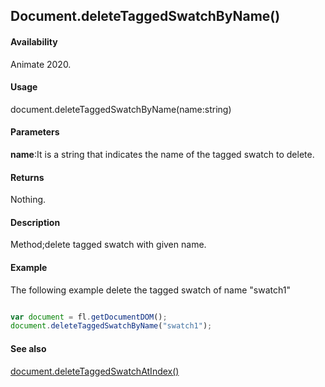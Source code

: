 ## Document.deleteTaggedSwatchByName()

#### Availability

Animate 2020.

#### Usage

document.deleteTaggedSwatchByName(name:string)

#### Parameters

**name**:It is a string that indicates the name of the tagged swatch to delete.

#### Returns

Nothing.

#### Description

Method;delete tagged swatch with given name.

#### Example

The following example delete the tagged swatch of name "swatch1"

```javascript

var document = fl.getDocumentDOM();
document.deleteTaggedSwatchByName("swatch1");

```

#### See also

[document.deleteTaggedSwatchAtIndex()](../Document_object/docu6065.md)
